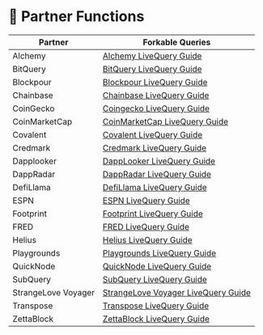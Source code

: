 # 🤝 Partner Functions

| Partner             | Forkable Queries                                                                                                    |
| ------------------- | ------------------------------------------------------------------------------------------------------------------- |
| Alchemy             | [Alchemy LiveQuery Guide](https://flipsidecrypto.xyz/edit/queries/91f926e6-0162-4c33-8bee-72a0ad832d7b)             |
| BitQuery            | [BitQuery LiveQuery Guide](https://flipsidecrypto.xyz/edit/queries/a9737245-f288-4b2e-80a6-c586fed459e2)            |
| Blockpour           | [Blockpour LiveQuery Guide](https://flipsidecrypto.xyz/edit/queries/f7706887-f5f9-4f65-91f9-1131f2ee0705)           |
| Chainbase           | [Chainbase LiveQuery Guide](https://flipsidecrypto.xyz/edit/queries/d2091a8c-3c2f-4d90-a174-2eb1bde9a6c7)           |
| CoinGecko           | [Coingecko LiveQuery Guide](https://flipsidecrypto.xyz/edit/queries/e8500867-1f98-47fb-af5b-5eb1ad887f6c)           |
| CoinMarketCap       | [CoinMarketCap LiveQuery Guide](https://flipsidecrypto.xyz/edit/queries/54a76c16-9cc8-49de-9a68-daa9df5c0328)       |
| Covalent            | [Covalent LiveQuery Guide](https://flipsidecrypto.xyz/edit/queries/3ee6f6cf-d95e-4fab-8084-46a80629ca23)            |
| Credmark            | [Credmark LiveQuery Guide](https://flipsidecrypto.xyz/edit/queries/b37f7796-cafc-4815-b288-9791f25a47d5)            |
| Dapplooker          | [DappLooker LiveQuery Guide](https://flipsidecrypto.xyz/edit/queries/460e7d12-1c08-44cd-b279-d0625e90eaec)          |
| DappRadar           | [DappRadar LiveQuery Guide](https://flipsidecrypto.xyz/edit/queries/464b0504-9c35-4137-a85c-ef4972011207)           |
| DefiLlama           | [DefiLlama LiveQuery Guide](https://flipsidecrypto.xyz/edit/queries/fceede7e-3b76-42cb-afdf-1cfea7370802)           |
| ESPN                | [ESPN LiveQuery Guide](https://flipsidecrypto.xyz/edit/queries/24984ba1-5314-4187-860b-001df0e46f7b)                |
| Footprint           | [Footprint LiveQuery Guide](https://flipsidecrypto.xyz/edit/queries/c475570c-d2f8-4167-beb9-fb3d43fd5505)           |
| FRED                | [FRED LiveQuery Guide](https://flipsidecrypto.xyz/edit/queries/91df7233-1a26-4a10-a76c-ee49d547b5a2)                |
| Helius              | [Helius LiveQuery Guide](https://flipsidecrypto.xyz/edit/queries/d0a50a6e-e372-4053-87f4-32e764c1abad)              |
| Playgrounds         | [Playgrounds LiveQuery Guide](https://flipsidecrypto.xyz/edit/queries/7faccd45-934c-4ae6-a2ee-c59f9f4dd7d9)         |
| QuickNode           | [QuickNode LiveQuery Guide](https://flipsidecrypto.xyz/edit/queries/28067b77-b728-4b37-ba78-27274b2c2032)           |
| SubQuery            | [SubQuery LiveQuery Guide](https://flipsidecrypto.xyz/edit/queries/3778f643-ae25-432c-a10b-fe027c75aa9d)            |
| StrangeLove Voyager | [StrangeLove Voyager LiveQuery Guide](https://flipsidecrypto.xyz/edit/queries/7124900e-8abc-4c29-bfe4-b8f224216bc6) |
| Transpose           | [Transpose LiveQuery Guide](https://flipsidecrypto.xyz/edit/queries/f18dae2c-981b-4097-933e-3831cb51d0c2)           |
| ZettaBlock          | [ZettaBlock LiveQuery Guide](https://flipsidecrypto.xyz/edit/queries/ce181733-cd30-494b-8acb-0ddefc4aecd9)          |


